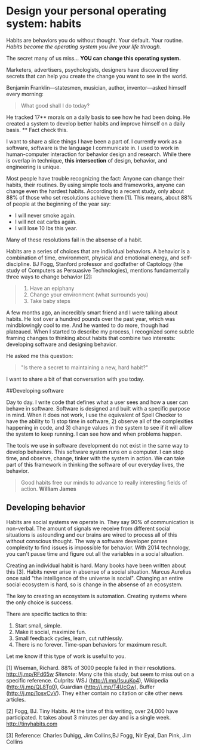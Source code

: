 # Design your personal operating system: habits

Habits are behaviors you do without thought. Your default. Your routine. *Habits become the operating system you live your life through.* 

The secret many of us miss... **YOU can change this operating system.**

Marketers, advertisers, psychologists, designers have discovered tiny secrets that can help you create the change you want to see in the world.

Benjamin Franklin—statesmen, musician, author, inventor—asked himself every morning:

> What good shall I do today?

He tracked 17** morals on a daily basis to see how he had been doing. He created a system to develop better habits and improve himself on a daily basis. 
** Fact check this.

I want to share a slice things I have been a part of. I currently work as a software, software is the language I communicate in. I used to work in human-computer interaction for behavior design and research. While there is overlap in technique, **this intersection** of design, behavior, and engineering is unique.

Most people have trouble recognizing the fact: Anyone can change their habits, their routines. By using simple tools and frameworks, anyone can change even the hardest habits. According to a recent study, only about 88% of those who set resolutions achieve them [1]. This means, about 88% of people at the beginning of the year say:

- I will never smoke again.
- I will not eat carbs again.
- I will lose 10 lbs this year.

Many of these resolutions fail in the absense of a habit.

Habits are a series of choices that are individual behaviors. A behavior is a combination of time, environment, physical and emotional energy, and self-discipline. BJ Fogg, Stanford professor and godfather of Captology (the study of Computers as Persuasive Technologies), mentions fundamentally three ways to change behavior [2]:

> 1. Have an epiphany 
> 2. Change your environment  (what surrounds you)
> 3. Take baby steps


A few months ago, an incredibly smart friend and I were talking about habits. He lost over a hundred pounds over the past year, which was mindblowingly cool to me. And he wanted to do more, though had plateaued. When I started to describe my process, I recognized some subtle framing changes to thinking about habits that combine two interests: developing software and designing behavior.

He asked me this question:

> "Is there a secret to maintaining a new, hard habit?"

I want to share a bit of that conversation with you today.

##Developing software

Day to day. I write code that defines what a user sees and how a user can behave in software. Software is designed and built with a specific purpose in mind. When it does not work, I use the equivalent of Spell Checker to have the ability to 1) stop time in software, 2) observe all of the complexities happening in code, and 3) change values in the system to see if it will allow the system to keep running. I can see how and when problems happen.

The tools we use in software development do not exist in the same way to develop behaviors. This software system runs on a computer. I can stop time, and observe, change, tinker with the system in action. We can take part of this framework in thinking the software of our everyday lives, the behavior.

>Good habits free our minds to advance to really interesting fields of action. 
>**William James**

## Developing behavior

Habits are social systems we operate in. They say 90% of communication is non-verbal. The amount of signals we receive from different social situations is astounding and our brains are wired to process all of this without conscious thought. The way a software developer parses complexity to find issues is impossible for behavior. With 2014 technology, you can't pause time and figure out all the variables in a social situation. 

Creating an individual habit is hard. Many books have been written about this [3]. Habits never arise in absense of a social situation. Marcus Aurelius once said "the intelligence of the universe is social". Changing an entire social ecosystem is hard, so is change in the absense of an ecosystem. 

The key to creating an ecosystem is automation. Creating systems where the only choice is success.

There are specific tactics to this:

1. Start small, simple.
1. Make it social, maximize fun.
1. Small feedback cycles, learn, cut ruthlessly.
1. There is no forever. Time-span behaviors for maximum result.

Let me know if this type of work is useful to you.

[1] Wiseman, Richard. 88% of 3000 people failed in their resolutions.  http://j.mp/RFd65w *Sitenote*: Many cite this study, but seem to miss out on a specific reference. Culprits: WSJ (http://j.mp/1suuKo4), Wikipedia (http://j.mp/QL8Tg0), Guardian (http://j.mp/T4UcGw), Buffer (http://j.mp/1osvCvV). They either contain no citation or cite other news articles.

[2] Fogg, BJ. Tiny Habits. At the time of this writing, over 24,000 have participated. It takes about 3 minutes per day and is a single week. http://tinyhabits.com

[3] Reference: Charles Duhigg, Jim Collins,BJ Fogg, Nir Eyal, Dan Pink, Jim Collins

